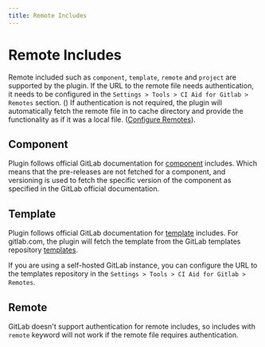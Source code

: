 ```yaml
---
title: Remote Includes
---
```

# Remote Includes

Remote included such as `component`, `template`, `remote` and `project` are supported by the plugin.
If the URL to the remote file needs authentication, it needs to be configured in the `Settings > Tools > CI Aid for Gitlab > Remotes` section. ()
If authentication is not required, the plugin will automatically fetch the remote file in to cache directory and provide the functionality as if it was a local file. ([Configure Remotes](../configuration/remotes#gitlab-project-configuration)).

## Component
Plugin follows official GitLab documentation for [component](https://docs.gitlab.com/ee/ci/yaml/#component) includes. 
Which means that the pre-releases are not fetched for a component, and versioning is used to fetch the specific version of the component as specified in the GitLab official documentation.

## Template
Plugin follows official GitLab documentation for [template](https://docs.gitlab.com/ee/ci/yaml/#template) includes.
For gitlab.com, the plugin will fetch the template from the GitLab templates repository [templates](https://gitlab.com/gitlab-org/gitlab/-/tree/master/lib/gitlab/ci/templates).

If you are using a self-hosted GitLab instance, you can configure the URL to the templates repository in the `Settings > Tools > CI Aid for Gitlab > Remotes`.

## Remote
GitLab doesn't support authentication for remote includes, so includes with `remote` keyword will not work if the remote file requires authentication.
